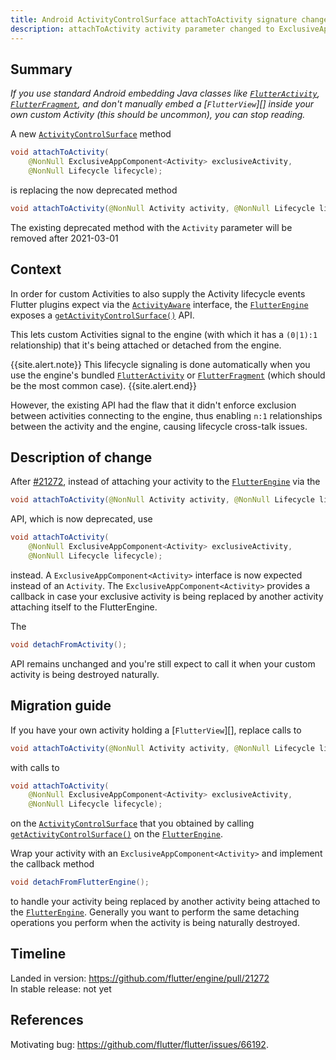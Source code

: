 ```yaml
---
title: Android ActivityControlSurface attachToActivity signature change
description: attachToActivity activity parameter changed to ExclusiveAppComponent instead of Activity
---
```


## Summary

*If you use standard Android embedding Java classes like [`FlutterActivity`][],
[`FlutterFragment`][], and don't manually embed a [`FlutterView`][] inside your
own custom Activity (this should be uncommon), you can stop reading.*

A new [`ActivityControlSurface`][] method

```java
void attachToActivity(
    @NonNull ExclusiveAppComponent<Activity> exclusiveActivity,
    @NonNull Lifecycle lifecycle);
```

is replacing the now deprecated method

```java
void attachToActivity(@NonNull Activity activity, @NonNull Lifecycle lifecycle);
```

The existing deprecated method with the `Activity` parameter will be removed
after 2021-03-01

## Context

In order for custom Activities to also supply the Activity lifecycle events
Flutter plugins expect via the [`ActivityAware`][] interface, the
[`FlutterEngine`][] exposes a [`getActivityControlSurface()`][] API.

This lets custom Activities signal to the engine (with which it has a `(0|1):1`
relationship) that it's being attached or detached from the engine.

{{site.alert.note}}
  This lifecycle signaling is done automatically when you use the engine's
  bundled [`FlutterActivity`][] or [`FlutterFragment`][] (which should be
  the most common case).
{{site.alert.end}}

However, the existing API had the flaw that it didn't enforce exclusion between
activities connecting to the engine, thus enabling `n:1` relationships between
the activity and the engine, causing lifecycle cross-talk issues.

## Description of change

After [#21272][], instead of attaching your activity to the [`FlutterEngine`][] via the

```java
void attachToActivity(@NonNull Activity activity, @NonNull Lifecycle lifecycle);
```

API, which is now deprecated, use

```java
void attachToActivity(
    @NonNull ExclusiveAppComponent<Activity> exclusiveActivity,
    @NonNull Lifecycle lifecycle);
```

instead. A `ExclusiveAppComponent<Activity>` interface is now expected instead
of an `Activity`. The `ExclusiveAppComponent<Activity>` provides a callback
in case your exclusive activity is being replaced by another activity attaching
itself to the FlutterEngine.

The

```java
void detachFromActivity();
```

API remains unchanged and you're still expect to call it when your custom
activity is being destroyed naturally.

## Migration guide

If you have your own activity holding a [`FlutterView`][], replace calls to

```java
void attachToActivity(@NonNull Activity activity, @NonNull Lifecycle lifecycle);
```

with calls to

```java
void attachToActivity(
    @NonNull ExclusiveAppComponent<Activity> exclusiveActivity,
    @NonNull Lifecycle lifecycle);
```

on the [`ActivityControlSurface`][] that you obtained by calling
[`getActivityControlSurface()`][] on the [`FlutterEngine`][].

Wrap your activity with an `ExclusiveAppComponent<Activity>` and implement
the callback method

```java
void detachFromFlutterEngine();
```

to handle your activity being replaced by another activity being attached to the
[`FlutterEngine`][]. Generally you want to perform the same detaching operations
you perform when the activity is being naturally destroyed.

## Timeline

Landed in version: https://github.com/flutter/engine/pull/21272<br>
In stable release: not yet

## References

Motivating bug: https://github.com/flutter/flutter/issues/66192.

[`ActivityControlSurface`]: {{site.api}}/javadoc/io/flutter/embedding/engine/plugins/activity/ActivityControlSurface.html
[`FlutterActivity`]: {{site.api}}/javadoc/io/flutter/embedding/android/FlutterActivity.html
[`FlutterFragment`]: {{site.api}}/javadoc/io/flutter/embedding/android/FlutterFragment.html
[`ActivityAware`]: {{site.api}}/javadoc/io/flutter/embedding/engine/plugins/activity/ActivityAware.html
[`FlutterEngine`]: {{site.api}}/javadoc/io/flutter/embedding/engine/FlutterEngine.html
[`getActivityControlSurface()`]: {{site.api}}/javadoc/io/flutter/embedding/engine/FlutterEngine.html#getActivityControlSurface--
[#21272]: https://github.com/flutter/engine/pull/21272
